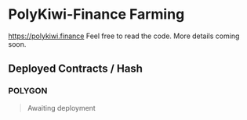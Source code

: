 # PolyKiwi-Finance Farming

https://polykiwi.finance Feel free to read the code. More details coming soon.

## Deployed Contracts / Hash

### POLYGON

> Awaiting deployment